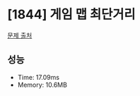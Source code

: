 # [1844] 게임 맵 최단거리

[문제 출처](https://school.programmers.co.kr/learn/courses/30/lessons/1844)

## 성능

- Time: 17.09ms
- Memory: 10.6MB